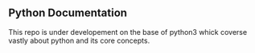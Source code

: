 ## Python Documentation 

This repo is under developement on the base of python3 whick coverse vastly about python and its core concepts.

